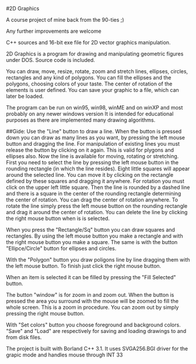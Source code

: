 #2D Graphics

A course project of mine back from the 90-ties ;)

Any further improvements are welcome


C++ sources and 16-bit exe file for 2D vector graphics manipulation.

2D Graphics is a program for drawing and manipulating geometric
figures under DOS. Source code is included.

You can draw, move, resize, rotate, zoom and stretch lines,
ellipses, circles, rectangles and any kind of polygons. You can fill
the ellipses and the polygons, choosing colors of your taste.
The center of rotation of the elements is user defined.
You can save your graphic to a file, which can later be loaded.

The program can be run on win95, win98, winME and on winXP and most probably on any newer windows version
It is intended for educational purposes as there are implemented many drawing algorithms.

##Gide:
Use the "Line" button to draw a line. When the button is pressed down
you can draw as many lines as you want, by pressing the left mouse button and dragging
the line. For manipulation of existing lines
you must release the button by clicking on it again.
This is valid for plygons and ellipses also.
Now the line is available for moving, rotating or stretching.
First you need to select the line by pressing the left mouse button
in the rounding rectangle (in which the line resides).
Eight little squares will appear around  the selected line. You can
move it by clicking on the rectangle defined by these squares and
dragging it anywhere.
For rotation you must click on the upper left little square. Then the line
is rounded by a dashed line and there is a square in the center of the 
rounding rectangle determining the center of rotation. You can drag the center
of rotation anywhere. To rotate the line simply press the left mouse button
on the rounding rectangle and drag it around the center of rotation.
You can delete the line by clicking the right mouse button when is is selected.

When you press the "Rectangle/Sq" button you can draw squares and rectangles.
By using the left mouse button you make a rectangle and with the right
mouse button you make a square.
The same is with the button "Ellipce/Circle" button for ellipses and circles.

With the "Polygon" button you draw poligons line by line dragging them with
the left mouse button. To finish just click the right mouse button.

When an item is selected it can be filled by pressing the "Fill Selected" button.

The button "window" is for zoom in and zoom out. When the button is pressed
the area you surround with the mouse will be zoomed to fill the whole screen.
This is a zoom in procedure. You can zoom out by simply pressing the right
mouse button.

With "Set colors" button you choose foreground and background colors.
"Save" and "Load" are respectively for saving and loading drawings to and from
disk files.

The project is built with Borland C++ 3.1. It uses SVGA256.BGI driver
for the grapic mode and handles mouse through INT 33